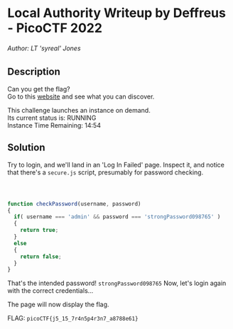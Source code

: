 # Local Authority Writeup by Deffreus - PicoCTF 2022

###### Author: LT 'syreal' Jones

## Description

Can you get the flag?<br>
Go to this [website](http://saturn.picoctf.net:62231/) and see what you can discover.

This challenge launches an instance on demand.<br>
Its current status is: RUNNING<br>
Instance Time Remaining: 14:54

## Solution

Try to login, and we'll land in an 'Log In Failed' page.
Inspect it, and notice that there's a `secure.js` script,
presumably for password checking.

```secure.js



function checkPassword(username, password)
{
  if( username === 'admin' && password === 'strongPassword098765' )
  {
    return true;
  }
  else
  {
    return false;
  }
}
```

That's the intended password! `strongPassword098765`
Now, let's login again with the correct credentials...

The page will now display the flag.

FLAG: `picoCTF{j5_15_7r4n5p4r3n7_a8788e61}`
